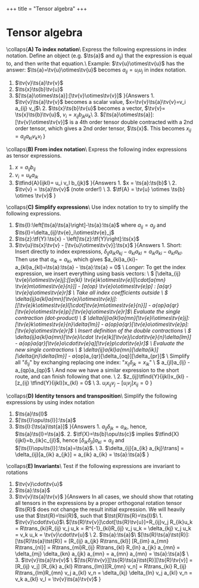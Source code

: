 +++
title = "Tensor algebra"
+++

# Tensor algebra

\collaps{**A) To index notation**\\
Express the following expressions in index notation. 
Define an object (e.g. $\ts{a}$ and $a_{ij}$) that the expression is equal to, 
and then write that equation.\\
Example: $\tv{u}\otimes\tv{u}$ has the answer: $\ts{a}=\tv{u}\otimes\tv{u}$ becomes $a_{ij}=u_i u_j$ in index notation. 

1. $\tv{v}\ts{a}\tv{v}$
2. $\ts{x}\ts{b}\tv{u}$
3. $[\ts{a}\otimes\ts{a}]:[\tv{v}\otimes\tv{v}]$
}{Answers
1\. $\tv{v}\ts{a}\tv{v}$ becomes a scalar value, $x=\tv{v}\ts{a}\tv{v}=v_i a_{ij} v_j$\\
2\. $\ts{x}\ts{b}\tv{u}$ becomes a vector, $\tv{v}= \ts{x}\ts{b}\tv{u}$, $v_i=x_{ij}b_{jk}u_k$\\
3\. $[\ts{a}\otimes\ts{a}]:[\tv{v}\otimes\tv{v}]$ is a 4th order tensor double contracted with a 2nd order tensor, which gives a 2nd order tensor, $\ts{x}$. This becomes $x_{ij}= a_{ij} a_{kl} v_{k} v_{l}$
}

\collaps{**B) From index notation**\\
Express the following index expressions as tensor expressions.
1. $x = a_{ij} b_{ij}$
2. $v_{i} = u_k a_{ik}$
3. $\tfind{A}{ijkl}= u_i v_l b_{jk}$
}{Answers
1\. $x = \ts{a}:\ts{b}$ \\
2\. $\tv{v} = \ts{a}\tv{v}$ (note order!) \\
3\. $\tf{A} = \tv{u} \otimes \ts{b} \otimes \tv{v}$
}

\collaps{**C) Simplify expressions**\\
Use index notation to try to simplify the following expressions. 
1. $\ts{I}:\left[\ts{a}\ts{a}\right]-\ts{a}:\ts{a}$ where $a_{ij}=a_{ji}$ and $\ts{I}=\delta_{ij}\tv{e}_i\otimes\tv{e}_j$
2. $\ts{z}:\tf{Y}:\ts{x} - \left[\ts{z}:\tf{Y}\right]:\ts{x}$
3. $\tv{u}\ts{x}\tv{v} - [\tv{u}\otimes\tv{v}]:\ts{x}$
}{Answers
1\. Short: Insert directly to index expressions, $\delta_{ij} a_{ik}a_{kj} - a_{kl}a_{kl} = a_{ik}a_{ki} - a_{kl}a_{kl}$. Then use that $a_{ik}=a_{ki}$, which gives $a_{ki}a_{ki}-a_{kl}a_{kl}=\ts{a}:\ts{a} - \ts{a}:\ts{a} = 0$ \\
*Longer*: To get the index expression, we insert everything using basis vectors: \\
$ [\delta_{ij} \tv{e}_i\otimes\tv{e}_j]:[[a_{kl} \tv{e}_k\otimes\tv{e}_l]\cdot[a_{mn} \tv{e}_m\otimes\tv{e}_{n}]] -  [a_{op} \tv{e}_o\otimes\tv{e}_p] : [a_{qr} \tv{e}_q\otimes\tv{e}_r]$ \\
Take all index coefficients outside \\
$ \delta_{ij}a_{kl}a_{mn}[\tv{e}_i\otimes\tv{e}_j]:[[\tv{e}_k\otimes\tv{e}_l]\cdot[\tv{e}_m\otimes\tv{e}_{n}]] -  a_{op}a_{qr}[\tv{e}_o\otimes\tv{e}_p]:[\tv{e}_q\otimes\tv{e}_r]$\\
Evaluate the single contraction (dot-product) \\
$ \delta_{ij}a_{kl}a_{mn}[\tv{e}_i\otimes\tv{e}_j]:[\tv{e}_k\otimes\tv{e}_{n}\delta_{lm}] -  a_{op}a_{qr}[\tv{e}_o\otimes\tv{e}_p]:[\tv{e}_q\otimes\tv{e}_r]$ \\
Insert definition of the double contractions \\
$ \delta_{ij}a_{kl}a_{mn}[\tv{e}_i\cdot \tv{e}_k][\tv{e}_j\cdot\tv{e}_{n}\delta_{lm}] -  a_{op}a_{qr}[\tv{e}_o\cdot\tv{e}_q][\tv{e}_p\cdot\tv{e}_r]$ \\
Evaluate the new single contractions \\
$ \delta_{ij}a_{kl}a_{mn}[\delta_{ik}][\delta_{jn}\delta_{lm}] -  a_{op}a_{qr}[\delta_{oq}][\delta_{pr}]$ \\
Simplify all "$\delta_{ij}$" by exchanging replacing one index: "$x_{ij}\delta_{jk}=x_{ik}$" \\
$ a_{jl}a_{lj} -  a_{qp}a_{qp}$ \\
And now we have a similar expression to the short route, and can finish following that one. \\
2\. $z_{ij}\tfind{Y}{ijkl}x_{kl} - [z_{ij} \tfind{Y}{ijkl}]x_{kl} = 0$ \\
3\. $u_i x_{ij} v_j - [u_i v_j] x_{ij} = 0$
}

\collaps{**D) Identity tensors and transposition**\\
Simplify the following expressions by using index notation
1. $\ts{a}\ts{I}$
2. $[\ts{I}\opu\ts{I}]:\ts{a}$
3. $\ts{I}:[\ts{a}\tst{a}]$
}{Answers
1\. $a_{ij} \delta_{jk} = a_{ik}$, hence, $\ts{a}\ts{I}=\ts{a}$.
2\. $\tf{X}=\ts{b}\opu\ts{c}$ implies $\tfind{X}{ijkl}=b_{ik}c_{jl}$, hence $[\delta_{ik} \delta_{jl}] a_{kl} = a_{ij}$ and $[\ts{I}\opu\ts{I}]:\ts{a}=\ts{a}$. \\
3\. $\delta_{ij}[a_{ik} a_{kj}\trans] = \delta_{ij}[a_{ik} a_{jk}] = a_{ik} a_{ik} = \ts{a}:\ts{a}$
}

\collaps{**E) Invariants**\\
Test if the following expressions are invariant to rotations
1. $\tv{v}\cdot\tv{u}$
2. $\ts{a}:\ts{a}$
3. $\tv{v}\ts{a}\tv{v}$
}{Answers
In all cases, we should show that rotating all tensors in the expressions by a proper orthogonal rotation tensor $\ts{R}$
does not change the result initial expression. We will heavily use that $\tst{R}=\tsi{R}$, such that $\tst{R}\ts{R}=\ts{I}$\\
1\. $\tv{v}\cdot\tv{u}$\\ $[\ts{R}\tv{v}]\cdot[\ts{R}\tv{u}]=R_{ij}v_j R_{ik}u_k = R\trans_{ki}R_{ij} v_j u_k = R^{-1}_{ki}R_{ij} v_j u_k = \delta_{kj} v_j u_k = v_k u_k = \tv{v}\cdot\tv{u}$ \\
2\. $\ts{a}:\ts{a}$\\ $[\ts{R}\ts{a}\tst{R}]:[\ts{R}\ts{a}\tst{R}] = [R_{ij} a_{jk} R\trans_{kl}] [R_{im} a_{mn} R\trans_{nl}] = R\trans_{mi}R_{ij} R\trans_{kl} R_{ln} a_{jk} a_{mn} = \delta_{mj} \delta_{kn} a_{jk} a_{mn} = a_{mn} a_{mn} = \ts{a}:\ts{a}$ \\
3\. $\tv{v}\ts{a}\tv{v}$ \\
$[\ts{R}\tv{v}][\ts{R}\ts{a}\tst{R}][\ts{R}\tv{v}] = [R_{ij} v_j] [R_{ik} a_{kl} R\trans_{lm}][R_{mn} v_n] = R\trans_{ki} R_{ij} R\trans_{lm}R_{mn} v_j a_{kl} v_n = \delta_{kj} \delta_{ln} v_j a_{kl} v_n = v_k a_{kl} v_l = \tv{v}\ts{a}\tv{v}$
}

